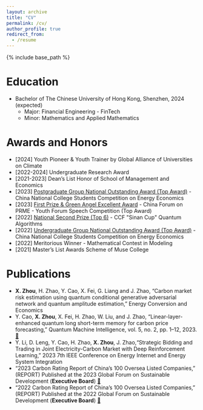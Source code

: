 ```yaml
---
layout: archive
title: "CV"
permalink: /cv/
author_profile: true
redirect_from:
  - /resume
---
```


{% include base_path %}

Education
======
* Bachelor of The Chinese University of Hong Kong, Shenzhen, 2024 (expected)
  * Major: Financial Engineering - FinTech
  * Minor: Mathematics and Applied Mathematics

Awards and Honors
======
* [2024] Youth Pioneer & Youth Trainer by Global Alliance of Universities on Climate
* [2022-2024] Undergraduate Research Award
* [2021-2023] Dean’s List Honor of School of Management and Economics
* [2023] [Postgraduate Group National Outstanding Award (Top Award)](https://sme.cuhk.edu.cn/article/2311) - China National College Students Competition on Energy Economics
* [2023] [First Prize & Green Angel Excellent Award](https://sme.cuhk.edu.cn/article/2304) - China Forum on PRME - Youth Forum Speech Competition (Top Award)
* [2022] [National Second Prize (Top 6)](https://contest.originqc.com.cn/news/6) - CCF "Sinan Cup" Quantum Algorithms
* [2022] [Undergraduate Group National Outstanding Award (Top Award)](https://mp.weixin.qq.com/s?__biz=MzA4NzYzNzQyMA==&mid=2652501555&idx=2&sn=854066da629bde66af007b74b975398c&chksm=8bdb3af0bcacb3e6ab8b8ca46454df73b45175c4c47122a5b38a510a5ea6a61a995f719ec0cc&scene=27) - China National College Students Competition on Energy Economics
* [2022] Meritorious Winner - Mathematical Contest in Modeling
* [2021] Master’s List Awards Scheme of Muse College

Publications
======
*  **X. Zhou**, H. Zhao, Y. Cao, X. Fei, G. Liang and J. Zhao, “Carbon market risk estimation using quantum conditional generative
adversarial network and quantum amplitude estimation,” Energy Conversion and Economics
*  Y. Cao, **X. Zhou**, X. Fei, H. Zhao, W. Liu, and J. Zhao, “Linear-layer-enhanced quantum long short-term memory for carbon price forecasting,” Quantum Machine Intelligence, vol. 5, no. 2, pp. 1–12, 2023. [📄](https://link.springer.com/article/10.1007/s42484-023-00115-2)
*  Y. Li, D. Leng, Y. Cao, H. Zhao, **X. Zhou**, J. Zhao,“Strategic Bidding and Trading in Joint Electricity-Carbon Market with Deep Reinforcement Learning,” 2023 7th IEEE Conference on Energy Internet and Energy System Integration
* “2023 Carbon Rating Report of China’s 100 Oversea Listed Companies,” (REPORT) Published at the 2023 Global Forum on Sustainable Development (**Executive Board**) [📄](http://side-lab.com.cn:3100/)
* “2022 Carbon Rating Report of China’s 100 Oversea Listed Companies,” (REPORT) Published at the 2022 Global Forum on Sustainable Development (**Executive Board**) [📄](https://airs.cuhk.edu.cn/files/2022-06/2022%20Carbon%20Rating%20Report%20of%20China%27s%20100%20Overseas%20Listed%20Companies_0.pdf)
